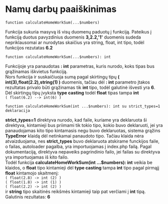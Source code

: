# Namų darbų paaiškinimas
```
function calculateHomeWorkSum(...$numbers)
```
Funkcija sukuria masyvą iš visų duomenų paduotų į funkciją. Pateikus į funkciją duotus pavyzdinius duomenis **3,2.2,'1'** duomenis sudeda nepriklausomai ar nurodytas skaičius yra string, float, int tipo, todėl funkcijos rezutatas **6.2**  

```
function calculateHomeWorkSum(...$numbers): int
```
Funkcijoje yra panaudotas **: int** parametras, kuris nurodo, koks tipas bus grąžinamas iškvietus funkciją.  
Nors funkcija ir suskaičiuoja sumą pagal skirtingų tipų **( int(3),float(2.2),string(1) )** duomenis, tačiau dėl **: int** parametro įtakos rezultatas privalo būti grąžinamas tik **int** tipo, todėl galutinė išvesti yra **6**.  
Dėl skirtingų tipų įvyksta **type casting** todėl **float** tipas tampa **int**  
```( float(6.2) --> int(6) )```


```
function calculateHomeWorkSum(int ...$numbers): int su strict_types=1 deklaracija
```
**strict_types=1** direktyva nurodo, kad faile, kuriame yra deklaruota ši direktyva, kintamieji bus priimami tik tokio tipo, kokio buvo deklaruoti, jei yra panaudojamas kito tipo kintamasis negu buvo deklaruotas, sistema grąžins **TypeError** klaidą dėl netinkamai panaudoto tipo. Tačiau klaida nėra atvaizduojama, nes **strict_types** buvo deklaruota atskirame funckijos faile, o failas, autoloader pagalba, yra importuojamas į index.php failą. Pagal dokumentaciją, direktyva nepaveiks pagrindinio failo, jei failas su direktyva yra importuojamas iš kito failo.  
Todėl funkcija **calculateHomeWorkSum(int ...$numbers): int** veikia be klaidos, o **float** tipo kintamieji dėl **type casting** tampa  **int** tipo pagal pirmąjį **float** kintamojo skaitmenį:   
```( float(2.8) -> int (2) )```  
```( float(1.8) -> int (1) )```  
```( float(2.2) -> int (2) )```  
ir **string** tipo skaitinės reikšmės kintamieji taip pat verčiami į **int** tipą. Galutinis rezultatas: **6**  
